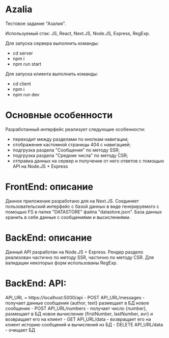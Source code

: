 # Azalia

Тестовое задание "Азалия".

Используемый стэк: JS, React, Next.JS, Node.JS, Express, RegExp.

Для запуска сервера выполнить команды:
- cd server
- npm i
- npm run start

Для запуска клиента выполнить команды:
- cd client
- npm i
- npm run dev

# Основные особенности

Разработанный интерфейс реализует следующие особенности:
- переходит между разделами по кнопкам навигации;
- отображение кастомной страницы 404 с навигацией;
- подгрузка раздела "Сообщения" по методу SSR;
- подгрузка раздела "Средние числа" по методу CSR;
- отправка данных на сервер и получение от него ответов с помощью API на Node.JS + Express

# FrontEnd: описание
Данное приложение разработано для на Next.JS. Cоединяет пользовательский интерфейс с базой данных в виде генерируемого с помощью FS в папке "DATASTORE" файла "datastore.json".  База данных хранить в себе данные c сообщениями и высислениями.

# BackEnd: описание
Данный API разработан на Node.JS + Express. Рендер раздело реализован частично по методу SSR, частично по методу CSR.
Для валидации некоторых форм использованы RegExp.

# BackEnd: API:
API_URL = https://localhost:5000/api
    - POST API_URL/messages - получает данные сообщения {author, text} размещает в БД новое сообщение
    - POST API_URL/numbers - получает число {number}, размещает в БД новое вычисление {firstNumber, lastNumber, avr} и возвращает его на клиент
    - GET API_URL/data - возвращает его на клиент историю сообщений и вычислений из БД
    - DELETE API_URL/data - очищает БД



